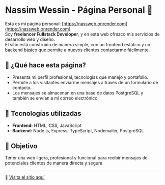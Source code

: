 # Nassim Wessin - Página Personal 💼

Esta es mi página personal: [https://nassweb.onrender.com](https://nassweb.onrender.com)  
Soy **freelancer Fullstack Developer**, y en esta web ofrezco mis servicios de desarrollo web y diseño.  
El sitio está construido de manera simple, con un frontend estático y un backend básico que permite a nuevos clientes contactarme fácilmente.

## 📌 ¿Qué hace esta página?

- Presenta mi perfil profesional, tecnologías que manejo y portafolio.
- Permite a los visitantes enviarme mensajes a través de un formulario de contacto.
- Los mensajes se almacenan en una base de datos PostgreSQL y también se envían a mi correo electrónico.

## 🧰 Tecnologías utilizadas

- **Frontend:** HTML, CSS, JavaScript  
- **Backend:** Node.js, Express, TypeScript, Nodemailer, PostgreSQL

## 🎯 Objetivo

Tener una web ligera, profesional y funcional para recibir mensajes de potenciales clientes de manera directa y segura.

---

🔗 [Visita el sitio aquí](https://nassweb.onrender.com)
